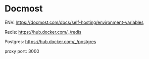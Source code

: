 # Docmost

ENV: https://docmost.com/docs/self-hosting/environment-variables

Redis: https://hub.docker.com/_/redis

Postgres: https://hub.docker.com/_/postgres

proxy port: 3000
